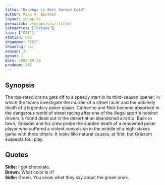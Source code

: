 ```yaml
---
title: "Revenge is Best Served Cold"
author: Mika A. Epstein
layout: recap-tv
permalink: /recaps/csi/:title/
categories: ["Recaps"]
tags: ["CSI"]
station: CBS
showname: "CSI"
showslug: csi
season: 3
epnum: 1
date: 2002-09-26
prodnum: 302  
---
```


## Synopsis

The top-rated drama gets off to a speedy start in its third-season opener, in which the teams investigate the murder of a street racer and the untimely death of a legendary poker player. Catherine and Nick become absorbed in the dangerous world of street racing after one of the illegal sport's hotshot drivers is found dead out in the desert at an abandoned airstrip. Back in town, Grissom and his crew probe the sudden death of a renowned poker player who suffered a violent convulsion in the middle of a high-stakes game with three others. It looks like natural causes, at first, but Grissom suspects foul play.

## Quotes

**Sidle:** I got chocolate.  
**Brown:** What color is it?  
**Sidle:** Green. You know what they say about the green ones.

